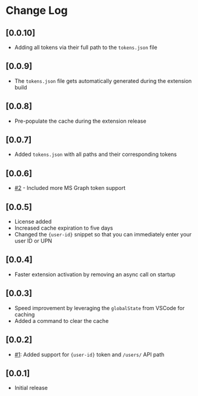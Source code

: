 # Change Log

## [0.0.10]

- Adding all tokens via their full path to the `tokens.json` file

## [0.0.9]

- The `tokens.json` file gets automatically generated during the extension build

## [0.0.8]

- Pre-populate the cache during the extension release

## [0.0.7]

- Added `tokens.json` with all paths and their corresponding tokens

## [0.0.6]

- [#2](https://github.com/estruyf/vscode-msgraph-autocomplete/issues/2) - Included more MS Graph token support

## [0.0.5]

- License added
- Increased cache expiration to five days
- Changed the `{user-id}` snippet so that you can immediately enter your user ID or UPN

## [0.0.4]

- Faster extension activation by removing an async call on startup

## [0.0.3]

- Speed improvement by leveraging the `globalState` from VSCode for caching
- Added a command to clear the cache

## [0.0.2]

- [#1](https://github.com/estruyf/vscode-msgraph-autocomplete/issues/1): Added support for `{user-id}` token and `/users/` API path

## [0.0.1]

- Initial release